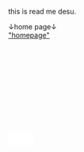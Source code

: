   <style>
  .button{
    border: 2px solid #FFFFFF;
    padding: 2px 3px;
    background: #FFFFFF;
    cursor: pointer;
  }
</style>
this is read me desu.
  
↓home page↓
<br><a href="https://koppepan-orange.github.io/test_site/homepage.html">"homepage"</a>
<br><br><br><br><br><br><br><br><br><br><br><br>
<span id='BUTTONDESU'><button color="#FFFFFF" class='button' onclick='invisibilty()'>　　　</button></span>
<script>
  function invisibilty(){
    document.getElementById('BUTTONDESU').innerHTML = '<a color="#000000" href="https://koppepan-orange-game.github.io/game_daisuki/clicker_of_mugen.html">nice!</a>';};
</script>
